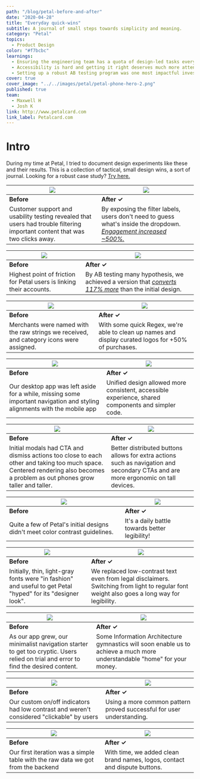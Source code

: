 ```yaml
---
path: "/blog/petal-before-and-after"
date: "2020-04-28"
title: "Everyday quick-wins"
subtitle: A journal of small steps towards simplicity and meaning.
category: "Petal"
topics:
  - Product Design
color: "#f7bcbc"
learnings:
  - Ensuring the engineering team has a quota of design-led tasks every sprint was essential to getting some of this work prioritized.
  - Accessibility is hard and getting it right deserves much more attention and resources than some small teams have.
  - Setting up a robust AB testing program was one most impactful investments we made as a team.
cover: true
cover_image: "../../images/petal/petal-phone-hero-2.png"
published: true
team:
  - Maxwell H
  - Josh K
link: http://www.petalcard.com
link_label: Petalcard.com
---
```


# Intro

During my time at Petal, I tried to document design experiments like these and their results. This is a collection of tactical, small design wins, a sort of journal. Looking for a robust case study? [Try here.](/blog/nubank/nuconta)

| <img src="../../images/petal/before-and-after/filters-before.gif">                                                           | <img src="../../images/petal/before-and-after/filters-after-3.gif">                                                                                          |
| ---------------------------------------------------------------------------------------------------------------------------- | ------------------------------------------------------------------------------------------------------------------------------------------------------------ |
| **Before**                                                                                                                   | **After ✓**                                                                                                                                                  |
| Customer support and usability testing revealed that users had trouble filtering important content that was two clicks away. | By exposing the filter labels, users don't need to guess what's inside the dropdown. [_Engagement increased ~500%._](https://share.getcloudapp.com/wbu05LEA) |

| ![](../../images/petal/before-and-after/bankLinking-before.png)      | ![](../../images/petal/before-and-after/bankLinking-after.png)                                                                                    |
| -------------------------------------------------------------------- | ------------------------------------------------------------------------------------------------------------------------------------------------- |
| **Before**                                                           | **After ✓**                                                                                                                                       |
| Highest point of friction for Petal users is linking their accounts. | By AB testing many hypothesis, we achieved a version that [_converts 117% more_](https://share.getcloudapp.com/p9u7Y00X) than the initial design. |

| ![](../../images/petal/before-and-after/feedItems-before.png)                            | ![](../../images/petal/before-and-after/feedItems-after.png)                                         |
| ---------------------------------------------------------------------------------------- | ---------------------------------------------------------------------------------------------------- |
| **Before**                                                                               | **After ✓**                                                                                          |
| Merchants were named with the raw strings we received, and category icons were assigned. | With some quick Regex, we're able to clean up names and display curated logos for +50% of purchases. |

| ![](../../images/petal/before-and-after/desktop-before.png)                                                              | ![](../../images/petal/before-and-after/desktop-after.png)                                         |
| ------------------------------------------------------------------------------------------------------------------------ | -------------------------------------------------------------------------------------------------- |
| **Before**                                                                                                               | **After ✓**                                                                                        |
| Our desktop app was left aside for a while, missing some important navigation and styling alignments with the mobile app | Unified design allowed more consistent, accessible experience, shared components and simpler code. |

| ![](../../images/petal/before-and-after/modals-before-12.gif)                                                                                                                 | ![](../../images/petal/before-and-after/modals-after-12.gif)                                                                      |
| ----------------------------------------------------------------------------------------------------------------------------------------------------------------------------- | --------------------------------------------------------------------------------------------------------------------------------- |
| **Before**                                                                                                                                                                    | **After ✓**                                                                                                                       |
| Initial modals had CTA and dismiss actions too close to each other and taking too much space. Centered rendering also becomes a problem as out phones grow taller and taller. | Better distributed buttons allows for extra actions such as navigation and secondary CTAs and are more ergonomic on tall devices. |

| ![](../../images/petal/before-and-after/toast-before.png)                     | ![](../../images/petal/before-and-after/toast-after.png) |
| ----------------------------------------------------------------------------- | -------------------------------------------------------- |
| **Before**                                                                    | **After ✓**                                              |
| Quite a few of Petal's initial designs didn't meet color contrast guidelines. | It's a daily battle towards better legibility!           |

| ![](../../images/petal/before-and-after/light-fonts-before.png)                                              | ![](../../images/petal/before-and-after/light-fonts-after.png)                                                                              |
| ------------------------------------------------------------------------------------------------------------ | ------------------------------------------------------------------------------------------------------------------------------------------- |
| **Before**                                                                                                   | **After ✓**                                                                                                                                 |
| Initially, thin, light-gray fonts were "in fashion" and useful to get Petal "hyped" for its "designer look". | We replaced low-contrast text even from legal disclaimers. Switching from light to regular font weight also goes a long way for legibility. |

| ![](../../images/petal/before-and-after/navigation-before-2.png)                                                                    | ![](../../images/petal/before-and-after/navigation-after-2.png)                                                           |
| ----------------------------------------------------------------------------------------------------------------------------------- | ------------------------------------------------------------------------------------------------------------------------- |
| **Before**                                                                                                                          | **After ✓**                                                                                                               |
| As our app grew, our minimalist navigation starter to get too cryptic. Users relied on trial and error to find the desired content. | Some Information Architecture gymnastics will soon enable us to achieve a much more understandable "home" for your money. |

| ![](../../images/petal/before-and-after/toggles-before.png)                               | ![](../../images/petal/before-and-after/toggles-after.png)            |
| ----------------------------------------------------------------------------------------- | --------------------------------------------------------------------- |
| **Before**                                                                                | **After ✓**                                                           |
| Our custom on/off indicators had low contrast and weren't considered "clickable" by users | Using a more common pattern proved successful for user understanding. |

| ![](../../images/petal/before-and-after/transactions-before-3.png)               | ![](../../images/petal/before-and-after/transactions-after-3.png)          |
| -------------------------------------------------------------------------------- | -------------------------------------------------------------------------- |
| **Before**                                                                       | **After ✓**                                                                |
| Our first iteration was a simple table with the raw data we got from the backend | With time, we added clean brand names, logos, contact and dispute buttons. |
